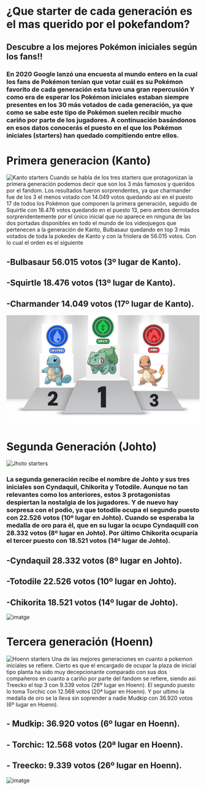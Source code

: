 # ¿Que starter de cada generación es el mas querido por el pokefandom?

## Descubre a los mejores Pokémon iniciales según los fans!!

### En 2020 Google lanzó una encuesta al mundo entero en la cual los fans de Pokémon tenían que votar cuál es su Pokémon favorito de cada generación esta tuvo una gran repercusión Y como era de esperar los Pokémon iniciales estaban siempre presentes en los 30 más votados de cada generación, ya que como se sabe este tipo de Pokémon suelen recibir mucho cariño por parte de los jugadores. A continuación basándonos en esos datos conocerás el puesto en el que los Pokémon iniciales (starters) han quedado compitiendo entre ellos.

# Primera generacion (Kanto)
![Kanto starters](https://static0.gamerantimages.com/wordpress/wp-content/uploads/2023/05/pokemon-kanto-region-starters-charmander-bulbasaur-squirtle.jpg)
Cuando se habla de los tres starters que protagonizan la primera generación podemos decir que son los 3 más famosos y queridos por el fandom. Los resultados fueron sorprendentes, ya que charmander fue de los 3 el menos votado con 14.049 votos quedando así en el puesto 17 de todos los Pokémon que componen la primera generación, seguido de Squirtle con 18.476 votos quedando en el puesto 13, pero ambos derrotados sorprendentemente por el único inicial que no aparece en ninguna de las dos portadas disponibles en todo el mundo de los videojuegos que pertenecen a la generación de Kanto, Bulbasaur quedando en top 3 más votados de toda la pokedex de Kanto y con la friolera de 56.015 votos. Con lo cual el orden es el siguiente

## -Bulbasaur 56.015 votos (3º lugar de Kanto).
## -Squirtle 18.476 votos (13º lugar de Kanto).
## -Charmander 14.049 votos (17º lugar de Kanto).

![KantoPodium](PodioKanto.png)

# Segunda Generación (Johto)
![Jhoto starters](https://static1.thegamerimages.com/wordpress/wp-content/uploads/2019/12/starters-featured.jpg)
### La segunda generación recibe el nombre de Johto y sus tres iniciales son Cyndaquil, Chikorita y Totodile. Aunque no tan relevantes como los anteriores, estos 3 protagonistas despiertan la nostalgia de los jugadores. Y de nuevo hay sorpresa con el podio, ya que totodile ocupa el segundo puesto con 22.526 votos (10º lugar en Johto). Cuando se esperaba la medalla de oro para él, que en su lugar la ocupo Cyndaquill con 28.332 votos (8º lugar en Johto). Por último Chikorita ocuparía el tercer puesto con 18.521 votos (14º lugar de Johto).

## -Cyndaquil 28.332 votos (8º lugar en Johto).
## -Totodile 22.526 votos (10º lugar en Johto).
## -Chikorita 18.521 votos (14º lugar de Johto).

![imatge](https://github.com/user-attachments/assets/781ec974-5da4-43be-9935-d6c1d3424d7c)

# Tercera generación (Hoenn)
![Hoenn starters](https://www.google.com/url?sa=i&url=https%3A%2F%2Fwww.eurogamer.es%2Fpokemon-go-3-tercera-generacion-lista-rubi-zafiro-hoenn&psig=AOvVaw1FZohT-EoMxruijAiE1Wty&ust=1727521925239000&source=images&cd=vfe&opi=89978449&ved=0CBQQjRxqFwoTCLDx1vH-4ogDFQAAAAAdAAAAABAE)
Una de las mejores generaciones en cuanto a pokemon iniciales se refiere. Cierto es que el encargado de ocupar la plaza de inicial tipo planta ha sido muy decepcionante comparado con sus dos compañeros en cuanto a cariño por parte del fandom se refiere, siendo asi Treecko el top 3 con 9.339 votos (26º lugar en Hoenn). El segundo puesto lo toma Torchic con 12.568 votos (20ª lugar en Hoenn). Y por ultimo la medalla de oro se la lleva sin soprender a nadie Mudkip con 36.920 votos (6º lugar en Hoenn).

## - Mudkip: 36.920 votos (6º lugar en Hoenn).
## - Torchic: 12.568 votos (20ª lugar en Hoenn).
## - Treecko: 9.339 votos (26º lugar en Hoenn).

![imatge](https://github.com/user-attachments/assets/781ec974-5da4-43be-9935-d6c1d3424d7c)


